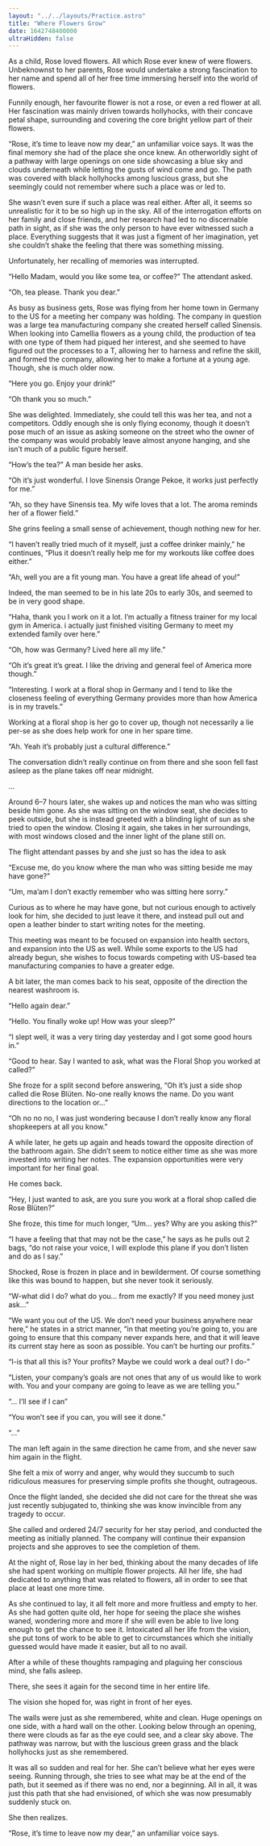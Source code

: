 ```yaml
---
layout: "../../layouts/Practice.astro"
title: "Where Flowers Grow"
date: 1642748400000
ultraHidden: false
---
```

As a child, Rose loved flowers. All which Rose ever knew of were flowers. Unbeknownst to her parents, Rose would undertake a strong fascination to her name and spend all of her free time immersing herself into the world of flowers.

Funnily enough, her favourite flower is not a rose, or even a red flower at all. Her fascination was mainly driven towards hollyhocks, with their concave petal shape, surrounding and covering the core bright yellow part of their flowers.

“Rose, it’s time to leave now my dear,” an unfamiliar voice says. It was the final memory she had of the place she once knew. An otherworldly sight of a pathway with large openings on one side showcasing a blue sky and clouds underneath while letting the gusts of wind come and go. The path was covered with black hollyhocks among luscious grass, but she seemingly could not remember where such a place was or led to.

She wasn’t even sure if such a place was real either. After all, it seems so unrealistic for it to be so high up in the sky. All of the interrogation efforts on her family and close friends, and her research had led to no discernable path in sight, as if she was the only person to have ever witnessed such a place. Everything suggests that it was just a figment of her imagination, yet she couldn’t shake the feeling that there was something missing.

Unfortunately, her recalling of memories was interrupted.

“Hello Madam, would you like some tea, or coffee?” The attendant asked.

“Oh, tea please. Thank you dear.”

As busy as business gets, Rose was flying from her home town in Germany to the US for a meeting her company was holding. The company in question was a large tea manufacturing company she created herself called Sinensis. When looking into Camellia flowers as a young child, the production of tea with one type of them had piqued her interest, and she seemed to have figured out the processes to a T, allowing her to harness and refine the skill, and formed the company, allowing her to make a fortune at a young age. Though, she is much older now.

“Here you go. Enjoy your drink!”

“Oh thank you so much.”

She was delighted. Immediately, she could tell this was her tea, and not a competitors. Oddly enough she is only flying economy, though it doesn’t pose much of an issue as asking someone on the street who the owner of the company was would probably leave almost anyone hanging, and she isn’t much of a public figure herself.

“How’s the tea?” A man beside her asks.

“Oh it’s just wonderful. I love Sinensis Orange Pekoe, it works just perfectly for me.”

“Ah, so they have Sinensis tea. My wife loves that a lot. The aroma reminds her of a flower field.”

She grins feeling a small sense of achievement, though nothing new for her.

“I haven’t really tried much of it myself, just a coffee drinker mainly,” he continues, “Plus it doesn’t really help me for my workouts like coffee does either.”

“Ah, well you are a fit young man. You have a great life ahead of you!”

Indeed, the man seemed to be in his late 20s to early 30s, and seemed to be in very good shape.

“Haha, thank you I work on it a lot. I’m actually a fitness trainer for my local gym in America. i actually just finished visiting Germany to meet my extended family over here.”

“Oh, how was Germany? Lived here all my life.”

“Oh it’s great it’s great. I like the driving and general feel of America more though.”

“Interesting. I work at a floral shop in Germany and I tend to like the closeness feeling of everything Germany provides more than how America is in my travels.”

Working at a floral shop is her go to cover up, though not necessarily a lie per-se as she does help work for one in her spare time.

“Ah. Yeah it’s probably just a cultural difference.”

The conversation didn’t really continue on from there and she soon fell fast asleep as the plane takes off near midnight.

…

Around 6–7 hours later, she wakes up and notices the man who was sitting beside him gone. As she was sitting on the window seat, she decides to peek outside, but she is instead greeted with a blinding light of sun as she tried to open the window. Closing it again, she takes in her surroundings, with most windows closed and the inner light of the plane still on.

The flight attendant passes by and she just so has the idea to ask

“Excuse me, do you know where the man who was sitting beside me may have gone?”

“Um, ma’am I don’t exactly remember who was sitting here sorry.”

Curious as to where he may have gone, but not curious enough to actively look for him, she decided to just leave it there, and instead pull out and open a leather binder to start writing notes for the meeting.

This meeting was meant to be focused on expansion into health sectors, and expansion into the US as well. While some exports to the US had already begun, she wishes to focus towards competing with US-based tea manufacturing companies to have a greater edge.

A bit later, the man comes back to his seat, opposite of the direction the nearest washroom is.

“Hello again dear.”

“Hello. You finally woke up! How was your sleep?”

“I slept well, it was a very tiring day yesterday and I got some good hours in.”

“Good to hear. Say I wanted to ask, what was the Floral Shop you worked at called?”

She froze for a split second before answering, “Oh it’s just a side shop called die Rose Blüten. No-one really knows the name. Do you want directions to the location or…”

“Oh no no no, I was just wondering because I don’t really know any floral shopkeepers at all you know.”

A while later, he gets up again and heads toward the opposite direction of the bathroom again. She didn’t seem to notice either time as she was more invested into writing her notes. The expansion opportunities were very important for her final goal.

He comes back.

“Hey, I just wanted to ask, are you sure you work at a floral shop called die Rose Blüten?”

She froze, this time for much longer, “Um… yes? Why are you asking this?”

“I have a feeling that that may not be the case,” he says as he pulls out 2 bags, “do not raise your voice, I will explode this plane if you don’t listen and do as I say.”

Shocked, Rose is frozen in place and in bewilderment. Of course something like this was bound to happen, but she never took it seriously.

“W-what did I do? what do you… from me exactly? If you need money just ask…”

“We want you out of the US. We don’t need your business anywhere near here,” he states in a strict manner, “in that meeting you’re going to, you are going to ensure that this company never expands here, and that it will leave its current stay here as soon as possible. You can’t be hurting our profits.”

“I-is that all this is? Your profits? Maybe we could work a deal out? I do-”

“Listen, your company’s goals are not ones that any of us would like to work with. You and your company are going to leave as we are telling you.”

“… I’ll see if I can”

“You won’t see if you can, you will see it done.”

“…”

The man left again in the same direction he came from, and she never saw him again in the flight.

She felt a mix of worry and anger, why would they succumb to such ridiculous measures for preserving simple profits she thought, outrageous.

Once the flight landed, she decided she did not care for the threat she was just recently subjugated to, thinking she was know invincible from any tragedy to occur.

She called and ordered 24/7 security for her stay period, and conducted the meeting as initially planned. The company will continue their expansion projects and she approves to see the completion of them.

At the night of, Rose lay in her bed, thinking about the many decades of life she had spent working on multiple flower projects. All her life, she had dedicated to anything that was related to flowers, all in order to see that place at least one more time.

As she continued to lay, it all felt more and more fruitless and empty to her. As she had gotten quite old, her hope for seeing the place she wishes waned, wondering more and more if she will even be able to live long enough to get the chance to see it. Intoxicated all her life from the vision, she put tons of work to be able to get to circumstances which she initially guessed would have made it easier, but all to no avail.

After a while of these thoughts rampaging and plaguing her conscious mind, she falls asleep.

There, she sees it again for the second time in her entire life.

The vision she hoped for, was right in front of her eyes.

The walls were just as she remembered, white and clean. Huge openings on one side, with a hard wall on the other. Looking below through an opening, there were clouds as far as the eye could see, and a clear sky above. The pathway was narrow, but with the luscious green grass and the black hollyhocks just as she remembered.

It was all so sudden and real for her. She can’t believe what her eyes were seeing. Running through, she tries to see what may be at the end of the path, but it seemed as if there was no end, nor a beginning. All in all, it was just this path that she had envisioned, of which she was now presumably suddenly stuck on.

She then realizes.

“Rose, it’s time to leave now my dear,” an unfamiliar voice says.
